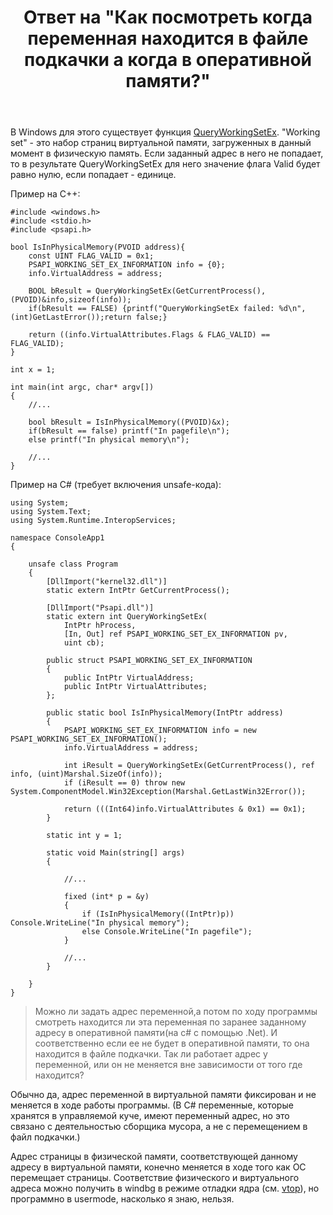 ﻿---
title: "Ответ на \"Как посмотреть когда переменная находится в файле подкачки а когда в оперативной памяти?\""
se.owner.user_id: 240512
se.owner.display_name: "MSDN.WhiteKnight"
se.owner.link: "https://ru.stackoverflow.com/users/240512/msdn-whiteknight"
se.answer_id: 925821
se.question_id: 923326
se.post_type: answer
se.score: 1
se.is_accepted: False
---
<p>В Windows для этого существует функция <a href="https://docs.microsoft.com/ru-ru/windows/desktop/api/psapi/nf-psapi-queryworkingsetex" rel="nofollow noreferrer">QueryWorkingSetEx</a>. "Working set" - это набор страниц виртуальной памяти, загруженных в данный момент в физическую память. Если заданный адрес в него не попадает, то в результате QueryWorkingSetEx для него значение флага Valid будет равно нулю, если попадает - единице. </p>

<p>Пример на С++:</p>

<pre><code>#include &lt;windows.h&gt;
#include &lt;stdio.h&gt;
#include &lt;psapi.h&gt;       

bool IsInPhysicalMemory(PVOID address){
    const UINT FLAG_VALID = 0x1;
    PSAPI_WORKING_SET_EX_INFORMATION info = {0};
    info.VirtualAddress = address;

    BOOL bResult = QueryWorkingSetEx(GetCurrentProcess(),(PVOID)&amp;info,sizeof(info));
    if(bResult == FALSE) {printf("QueryWorkingSetEx failed: %d\n",(int)GetLastError());return false;}

    return ((info.VirtualAttributes.Flags &amp; FLAG_VALID) == FLAG_VALID);
}

int x = 1;

int main(int argc, char* argv[])
{    
    //...   

    bool bResult = IsInPhysicalMemory((PVOID)&amp;x);
    if(bResult == false) printf("In pagefile\n");
    else printf("In physical memory\n");    

    //...   
}
</code></pre>

<p>Пример на C# (требует включения unsafe-кода):</p>

<pre><code>using System;
using System.Text;
using System.Runtime.InteropServices;

namespace ConsoleApp1
{    

    unsafe class Program
    {
        [DllImport("kernel32.dll")]
        static extern IntPtr GetCurrentProcess();

        [DllImport("Psapi.dll")]
        static extern int QueryWorkingSetEx(
            IntPtr hProcess, 
            [In, Out] ref PSAPI_WORKING_SET_EX_INFORMATION pv, 
            uint cb);

        public struct PSAPI_WORKING_SET_EX_INFORMATION
        {
            public IntPtr VirtualAddress;
            public IntPtr VirtualAttributes;
        };

        public static bool IsInPhysicalMemory(IntPtr address)
        {
            PSAPI_WORKING_SET_EX_INFORMATION info = new PSAPI_WORKING_SET_EX_INFORMATION();
            info.VirtualAddress = address;

            int iResult = QueryWorkingSetEx(GetCurrentProcess(), ref info, (uint)Marshal.SizeOf(info));
            if (iResult == 0) throw new System.ComponentModel.Win32Exception(Marshal.GetLastWin32Error());

            return (((Int64)info.VirtualAttributes &amp; 0x1) == 0x1);
        }

        static int y = 1;

        static void Main(string[] args)
        {            

            //...   

            fixed (int* p = &amp;y)
            {  
                if (IsInPhysicalMemory((IntPtr)p)) Console.WriteLine("In physical memory");
                else Console.WriteLine("In pagefile");
            }            

            //...   
        }

    }
}
</code></pre>

<blockquote>
  <p>Можно ли задать адрес переменной,а потом по ходу программы смотреть находится ли эта переменная по заранее заданному адресу в оперативной памяти(на c# с помощью .Net). И соответственно если ее не будет в оперативной памяти, то она находится в файле подкачки. Так ли работает адрес у переменной, или он не меняется вне зависимости от того где находится?</p>
</blockquote>

<p>Обычно да, адрес переменной в виртуальной памяти фиксирован и не меняется в ходе работы программы. (В C# переменные, которые хранятся в управляемой куче, имеют переменный адрес, но это связано с деятельностью сборщика мусора, а не с перемещением в файл подкачки.)</p>

<p>Адрес страницы в физической памяти, соответствующей данному адресу в виртуальной памяти, конечно меняется в ходе того как ОС перемещает страницы. Соответствие физического и виртуального адреса можно получить в windbg в режиме отладки ядра (см. <a href="https://docs.microsoft.com/en-us/windows-hardware/drivers/debugger/-vtop" rel="nofollow noreferrer">vtop</a>), но программно в usermode, насколько я знаю, нельзя.</p>
